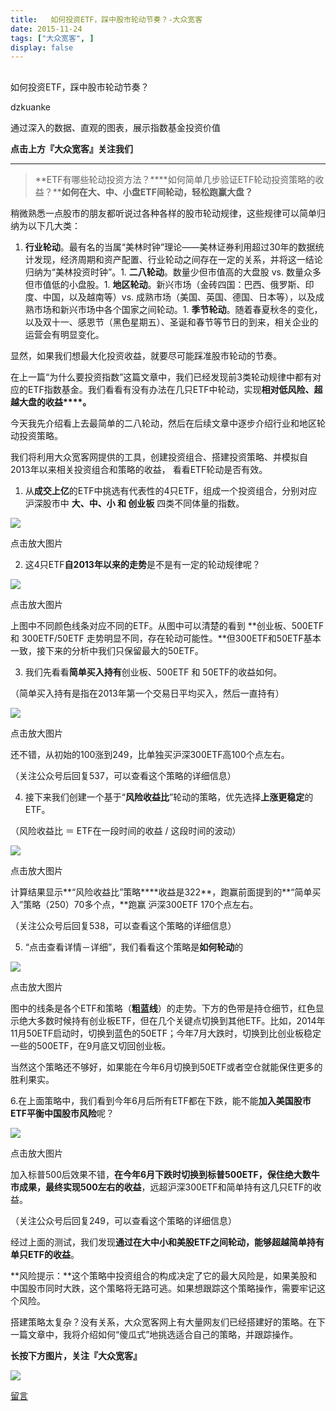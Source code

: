 ```yaml
---
title:   如何投资ETF，踩中股市轮动节奏？-大众宽客
date: 2015-11-24
tags: ["大众宽客", ]
display: false
---
```



## 



如何投资ETF，踩中股市轮动节奏？




dzkuanke




通过深入的数据、直观的图表，展示指数基金投资价值


**点击上方『大众宽客』关注我们**

****

> **ETF有哪些轮动投资方法？****如何简单几步验证ETF轮动投资策略的收益？****如何在大、中、小盘ETF间轮动，轻松跑赢大盘？**





稍微熟悉一点股市的朋友都听说过各种各样的股市轮动规律，这些规律可以简单归纳为以下几大类：


1. **行业轮动**。最有名的当属“美林时钟”理论——美林证券利用超过30年的数据统计发现，经济周期和资产配置、行业轮动之间存在一定的关系，并将这一结论归纳为“美林投资时钟”。1. **二八轮动**。数量少但市值高的大盘股 vs. 数量众多但市值低的小盘股。1. **地区轮动**。新兴市场（金砖四国：巴西、俄罗斯、印度、中国，以及越南等）vs. 成熟市场（美国、英国、德国、日本等），以及成熟市场和新兴市场中各个国家之间轮动。1. **季节轮动**。随着春夏秋冬的变化，以及双十一、感恩节（黑色星期五）、圣诞和春节等节日的到来，相关企业的运营会有明显变化。


显然，如果我们想最大化投资收益，就要尽可能踩准股市轮动的节奏。



在上一篇“为什么要投资指数”这篇文章中，我们已经发现前3类轮动规律中都有对应的ETF指数基金。我们看看有没有办法在几只ETF中轮动，实现**相对低风险、超越大盘的收益****。**



今天我先介绍看上去最简单的二八轮动，然后在后续文章中逐步介绍行业和地区轮动投资策略。



我们将利用大众宽客网提供的工具，创建投资组合、搭建投资策略、并模拟自2013年以来相关投资组合和策略的收益， 看看ETF轮动是否有效。



1. 从**成交上亿**的ETF中挑选有代表性的4只ETF，组成一个投资组合，分别对应沪深股市中 **大、中、小 和 创业板** 四类不同体量的指数。



<img data-s="300,640" data-type="jpeg" src="http://mmbiz.qpic.cn/mmbiz/PKw3FQPmhIge4fPNkTzUtOia8rJRJQTAqoLITqGCs6YRXibGMBS2toYVWKCLRhJfVKbCFqMlESrsJZAzIDzkELgA/0?wx_fmt=jpeg" data-ratio="0.37949640287769787" data-w=""/>

点击放大图片



2. 这4只ETF**自2013年以来的走势**是不是有一定的轮动规律呢？

<img data-s="300,640" data-type="jpeg" src="http://mmbiz.qpic.cn/mmbiz/PKw3FQPmhIge4fPNkTzUtOia8rJRJQTAq6KvX1wicY26X3WLkl6fz2dMKpGyIqwYkyAobesibkicRMUQOo1QTicQZ0g/0?wx_fmt=jpeg" data-ratio="0.6115107913669064" data-w=""/>

点击放大图片

上图中不同颜色线条对应不同的ETF。从图中可以清楚的看到 **创业板、500ETF 和 300ETF/50ETF 走势明显不同，存在轮动可能性。**但300ETF和50ETF基本一致，接下来的分析中我们只保留最大的50ETF。



3. 我们先看看**简单买入持有**创业板、500ETF 和 50ETF的收益如何。

（简单买入持有是指在2013年第一个交易日平均买入，然后一直持有）

<img data-s="300,640" data-type="jpeg" src="http://mmbiz.qpic.cn/mmbiz/PKw3FQPmhIge4fPNkTzUtOia8rJRJQTAq0y6SfCUhxUBia9E27XqCibSHrSyErDBj3Db5mUFtRGBFUPBWMpQCo1ww/0?wx_fmt=jpeg" data-ratio="0.8453237410071942" data-w=""/>

点击放大图片

还不错，从初始的100涨到249，比单独买沪深300ETF高100个点左右。

（关注公众号后回复537，可以查看这个策略的详细信息）



4. 接下来我们创建一个基于“**风险收益比**”轮动的策略，优先选择**上涨更稳定**的ETF。

（风险收益比 ＝ ETF在一段时间的收益 / 这段时间的波动）

<img data-s="300,640" data-type="jpeg" src="http://mmbiz.qpic.cn/mmbiz/PKw3FQPmhIge4fPNkTzUtOia8rJRJQTAqhGv2ibib5lnRdZiaYaKaDiaHXPubkEbBVZwF71n1xJpwMicXhEbnpz5kXkA/0?wx_fmt=jpeg" data-ratio="0.841726618705036" data-w=""/>

点击放大图片

计算结果显示**“风险收益比”策略****收益是322**，跑赢前面提到的**“简单买入”策略（250）70多个点，**跑赢 沪深300ETF 170个点左右。

（关注公众号后回复538，可以查看这个策略的详细信息）



5. “点击查看详情－详细”，我们看看这个策略是**如何轮动**的

<img data-s="300,640" data-type="jpeg" src="http://mmbiz.qpic.cn/mmbiz/PKw3FQPmhIge4fPNkTzUtOia8rJRJQTAqh2AzaSf7aWcFzsbg99X0JszIYtxaRzlHrxm0ncPpJFCvQJ9pfibr0ew/0?wx_fmt=jpeg" data-ratio="0.6115107913669064" data-w=""/>

点击放大图片

图中的线条是各个ETF和策略（**粗蓝线**）的走势。下方的色带是持仓细节，红色显示绝大多数时候持有创业板ETF，但在几个关键点切换到其他ETF。比如，2014年11月50ETF启动时，切换到蓝色的50ETF；今年7月大跌时，切换到比创业板稳定一些的500ETF，在9月底又切回创业板。



当然这个策略还不够好，如果能在今年6月切换到50ETF或者空仓就能保住更多的胜利果实。



6.在上面策略中，我们看到今年6月后所有ETF都在下跌，能不能**加入美国股市ETF平衡中国股市风险**呢？

<img data-s="300,640" data-type="jpeg" src="http://mmbiz.qpic.cn/mmbiz/PKw3FQPmhIge4fPNkTzUtOia8rJRJQTAqj3OYkthuQ4JfqKAeAgqMibicJauMCrgfBGJBxhEqwPSRZbseW7pCH8NQ/0?wx_fmt=jpeg" data-ratio="0.6097122302158273" data-w=""/>

点击放大图片

加入标普500后效果不错，**在今年6月下跌时切换到标普500ETF，保住绝大数牛市成果，最终实现500左右的收益**，远超沪深300ETF和简单持有这几只ETF的收益。

（关注公众号后回复249，可以查看这个策略的详细信息）





经过上面的测试，我们发现**通过在大中小和美股ETF之间轮动，能够超越简单持有单只ETF的收益**。



**风险提示：**这个策略中投资组合的构成决定了它的最大风险是，如果美股和中国股市同时大跌，这个策略将无路可逃。如果想跟踪这个策略操作，需要牢记这个风险。



搭建策略太复杂？没有关系，大众宽客网上有大量网友们已经搭建好的策略。在下一篇文章中，我将介绍如何“傻瓜式”地挑选适合自己的策略，并跟踪操作。





**长按下方图片，关注『大众宽客』**

<img data-s="300,640" data-type="png" src="http://mmbiz.qpic.cn/mmbiz/PKw3FQPmhIjpOw70YiaHYQTPb4TKoqns9M2zxiaLBv1cUZiaEHqVweTjuaW7lzQUemHLxv6k8MpLq8r6cvFhqmDfg/0?wx_fmt=png" data-ratio="1" data-w="129"/>









[留言](javascript:;)